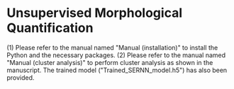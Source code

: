 # Unsupervised Morphological Quantification
(1) Please refer to the manual named "Manual (installation)" to install the Python and the necessary packages.
(2) Please refer to the manual named "Manual (cluster analysis)" to perform cluster analysis as shown in the manuscript. The trained model ("Trained_SERNN_model.h5") has also been provided.
